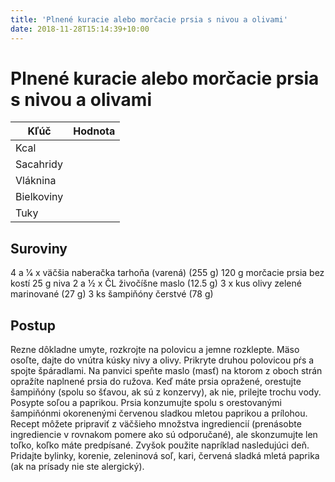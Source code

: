 ```yaml
---
title: 'Plnené kuracie alebo morčacie prsia s nivou a olivami'
date: 2018-11-28T15:14:39+10:00
--- 
```


# Plnené kuracie alebo morčacie prsia s nivou a olivami

|Kľúč       |Hodnota |
|-----------|--------|
|Kcal       |        |
|Sacahridy  |        |
|Vláknina   |        |
|Bielkoviny |        |
|Tuky       |        |

## Suroviny

4 a 1⁄4 x väčšia naberačka tarhoňa (varená) (255 g)
120 g morčacie prsia bez kostí
25 g niva
2 a 1⁄2 x ČL živočíšne maslo (12.5 g)
3 x kus olivy zelené marinované (27 g)
3 ks šampiňóny čerstvé (78 g)

## Postup

Rezne dôkladne umyte, rozkrojte na polovicu a jemne rozklepte. Mäso osoľte, dajte do vnútra kúsky nivy a olivy.
Prikryte druhou polovicou pŕs a spojte špáradlami. Na panvici speňte maslo (masť) na ktorom z oboch strán opražíte
naplnené prsia do ružova. Keď máte prsia opražené, orestujte šampiňóny (spolu so šťavou, ak sú z konzervy), ak nie,
prilejte trochu vody. Posypte soľou a paprikou. Prsia konzumujte spolu s orestovanými šampiňónmi okorenenými
červenou sladkou mletou paprikou a prílohou. Recept môžete pripraviť z väčšieho množstva ingrediencií (prenásobte
ingrediencie v rovnakom pomere ako sú odporučané), ale skonzumujte len toľko, koľko máte predpísané. Zvyšok
použite napríklad nasledujúci deň. Pridajte bylinky, korenie, zeleninová soľ, kari, červená sladká mletá paprika (ak na prísady nie ste alergický).
